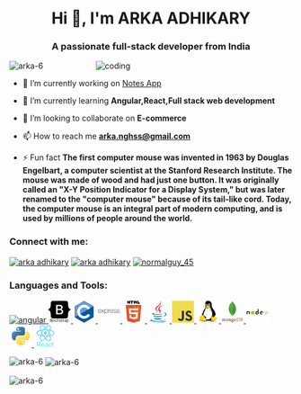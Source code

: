 <h1 align="center">Hi 👋, I'm ARKA ADHIKARY</h1>
<h3 align="center">A passionate full-stack developer from India</h3>
<img align="right" alt="coding" width="350" src="https://user-images.githubusercontent.com/55389276/140866485-8fb1c876-9a8f-4d6a-98dc-08c4981eaf70.gif">


<p align="left"> <img src="https://komarev.com/ghpvc/?username=arka-6&label=Profile%20views&color=0e75b6&style=flat" alt="arka-6" /> </p>

- 🔭 I’m currently working on [Notes App](https://login-zeta-two.vercel.app/)

- 🌱 I’m currently learning **Angular,React,Full stack web development**

- 👯 I’m looking to collaborate on **E-commerce**

- 📫 How to reach me **arka.nghss@gmail.com**

- ⚡ Fun fact **The first computer mouse was invented in 1963 by Douglas Engelbart, a computer scientist at the Stanford Research Institute. The mouse was made of wood and had just one button. It was originally called an "X-Y Position Indicator for a Display System," but was later renamed to the "computer mouse" because of its tail-like cord. Today, the computer mouse is an integral part of modern computing, and is used by millions of people around the world.**

<h3 align="left">Connect with me:</h3>
<p align="left">
<a href="https://www.linkedin.com/in/arka-adhikary-5b5563219/" target="blank"><img align="center" src="https://raw.githubusercontent.com/rahuldkjain/github-profile-readme-generator/master/src/images/icons/Social/linked-in-alt.svg" alt="arka adhikary" height="30" width="40" /></a>
<a href="https://www.facebook.com/arka.adhikary.718" target="blank"><img align="center" src="https://raw.githubusercontent.com/rahuldkjain/github-profile-readme-generator/master/src/images/icons/Social/facebook.svg" alt="arka adhikary" height="30" width="40" /></a>
<a href="https://instagram.com/normalguy_45" target="blank"><img align="center" src="https://raw.githubusercontent.com/rahuldkjain/github-profile-readme-generator/master/src/images/icons/Social/instagram.svg" alt="normalguy_45" height="30" width="40" /></a>
</p>

<h3 align="left">Languages and Tools:</h3>
<p align="left"> <a href="https://angular.io" target="_blank" rel="noreferrer"> <img src="https://angular.io/assets/images/logos/angular/angular.svg" alt="angular" width="40" height="40"/> </a> <a href="https://getbootstrap.com" target="_blank" rel="noreferrer"> <img src="https://raw.githubusercontent.com/devicons/devicon/master/icons/bootstrap/bootstrap-plain-wordmark.svg" alt="bootstrap" width="40" height="40"/> </a> <a href="https://www.cprogramming.com/" target="_blank" rel="noreferrer"> <img src="https://raw.githubusercontent.com/devicons/devicon/master/icons/c/c-original.svg" alt="c" width="40" height="40"/> </a> <a href="https://expressjs.com" target="_blank" rel="noreferrer"> <img src="https://raw.githubusercontent.com/devicons/devicon/master/icons/express/express-original-wordmark.svg" alt="express" width="40" height="40"/> </a> <a href="https://www.w3.org/html/" target="_blank" rel="noreferrer"> <img src="https://raw.githubusercontent.com/devicons/devicon/master/icons/html5/html5-original-wordmark.svg" alt="html5" width="40" height="40"/> </a> <a href="https://www.java.com" target="_blank" rel="noreferrer"> <img src="https://raw.githubusercontent.com/devicons/devicon/master/icons/java/java-original.svg" alt="java" width="40" height="40"/> </a> <a href="https://developer.mozilla.org/en-US/docs/Web/JavaScript" target="_blank" rel="noreferrer"> <img src="https://raw.githubusercontent.com/devicons/devicon/master/icons/javascript/javascript-original.svg" alt="javascript" width="40" height="40"/> </a> <a href="https://www.linux.org/" target="_blank" rel="noreferrer"> <img src="https://raw.githubusercontent.com/devicons/devicon/master/icons/linux/linux-original.svg" alt="linux" width="40" height="40"/> </a> <a href="https://www.mongodb.com/" target="_blank" rel="noreferrer"> <img src="https://raw.githubusercontent.com/devicons/devicon/master/icons/mongodb/mongodb-original-wordmark.svg" alt="mongodb" width="40" height="40"/> </a> <a href="https://nodejs.org" target="_blank" rel="noreferrer"> <img src="https://raw.githubusercontent.com/devicons/devicon/master/icons/nodejs/nodejs-original-wordmark.svg" alt="nodejs" width="40" height="40"/> </a> <a href="https://www.python.org" target="_blank" rel="noreferrer"> <img src="https://raw.githubusercontent.com/devicons/devicon/master/icons/python/python-original.svg" alt="python" width="40" height="40"/> </a> <a href="https://reactjs.org/" target="_blank" rel="noreferrer"> <img src="https://raw.githubusercontent.com/devicons/devicon/master/icons/react/react-original-wordmark.svg" alt="react" width="40" height="40"/> </a> </p>

<p><img align="left" src="https://github-readme-stats.vercel.app/api/top-langs?username=arka-6&show_icons=true&locale=en&layout=compact" alt="arka-6" /></p>

<p>&nbsp;<img align="center" src="https://github-readme-stats.vercel.app/api?username=arka-6&show_icons=true&locale=en" alt="arka-6" /></p>

<p><img align="center" src="https://github-readme-streak-stats.herokuapp.com/?user=arka-6&" alt="arka-6" /></p>
